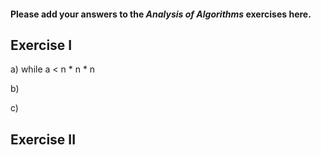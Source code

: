 #### Please add your answers to the ***Analysis of  Algorithms*** exercises here.

## Exercise I

a) while a < n * n * n


b)


c)

## Exercise II


